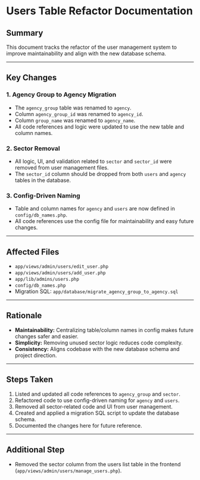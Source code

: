 # Users Table Refactor Documentation

## Summary
This document tracks the refactor of the user management system to improve maintainability and align with the new database schema.

---

## Key Changes

### 1. Agency Group to Agency Migration
- The `agency_group` table was renamed to `agency`.
- Column `agency_group_id` was renamed to `agency_id`.
- Column `group_name` was renamed to `agency_name`.
- All code references and logic were updated to use the new table and column names.

### 2. Sector Removal
- All logic, UI, and validation related to `sector` and `sector_id` were removed from user management files.
- The `sector_id` column should be dropped from both `users` and `agency` tables in the database.

### 3. Config-Driven Naming
- Table and column names for `agency` and `users` are now defined in `config/db_names.php`.
- All code references use the config file for maintainability and easy future changes.

---

## Affected Files
- `app/views/admin/users/edit_user.php`
- `app/views/admin/users/add_user.php`
- `app/lib/admins/users.php`
- `config/db_names.php`
- Migration SQL: `app/database/migrate_agency_group_to_agency.sql`

---

## Rationale
- **Maintainability:** Centralizing table/column names in config makes future changes safer and easier.
- **Simplicity:** Removing unused sector logic reduces code complexity.
- **Consistency:** Aligns codebase with the new database schema and project direction.

---

## Steps Taken
1. Listed and updated all code references to `agency_group` and `sector`.
2. Refactored code to use config-driven naming for `agency` and `users`.
3. Removed all sector-related code and UI from user management.
4. Created and applied a migration SQL script to update the database schema.
5. Documented the changes here for future reference.

---

## Additional Step
- Removed the sector column from the users list table in the frontend (`app/views/admin/users/manage_users.php`). 